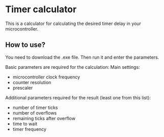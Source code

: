 # Timer calculator
This is a calculator for calculating the desired timer delay in your microcontroller.

## How to use?
You need to download the .exe file. Then run it and enter the parameters.

Basic parameters are required for the calculation:
Main settings:
- microcontroller clock frequency
- counter resolution
- prescaler

Additional parameters required for the result (least one from this list):
- number of timer ticks
- number of overflows
- remaining ticks after overflow
- time to wait
- timer frequency